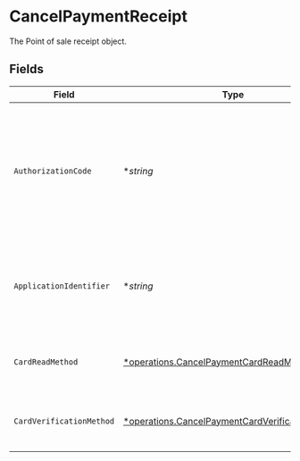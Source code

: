 # CancelPaymentReceipt

The Point of sale receipt object.


## Fields

| Field                                                                                                             | Type                                                                                                              | Required                                                                                                          | Description                                                                                                       | Example                                                                                                           |
| ----------------------------------------------------------------------------------------------------------------- | ----------------------------------------------------------------------------------------------------------------- | ----------------------------------------------------------------------------------------------------------------- | ----------------------------------------------------------------------------------------------------------------- | ----------------------------------------------------------------------------------------------------------------- |
| `AuthorizationCode`                                                                                               | **string*                                                                                                         | :heavy_minus_sign:                                                                                                | A unique code provided by the cardholder’s bank to confirm that the transaction was successfully approved.        | ...                                                                                                               |
| `ApplicationIdentifier`                                                                                           | **string*                                                                                                         | :heavy_minus_sign:                                                                                                | The unique number that identifies a specific payment application on a chip card.                                  | ...                                                                                                               |
| `CardReadMethod`                                                                                                  | [*operations.CancelPaymentCardReadMethod](../../models/operations/cancelpaymentcardreadmethod.md)                 | :heavy_minus_sign:                                                                                                | The method by which the card was read by the terminal.                                                            | contactless                                                                                                       |
| `CardVerificationMethod`                                                                                          | [*operations.CancelPaymentCardVerificationMethod](../../models/operations/cancelpaymentcardverificationmethod.md) | :heavy_minus_sign:                                                                                                | The method used to verify the cardholder's identity.                                                              | no-cvm-required                                                                                                   |